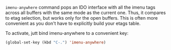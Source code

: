 `imenu-anywhere` command pops an IDO interface with all the imenu tags across all
buffers with the same mode as the current one. Thus, it compares to etag
selection, but works only for the open buffers. This is often more convenient as
you don't have to explicitly build your etags table.

To activate, jutt bind imenu-anywhere to a convenient key:

```lisp
(global-set-key (kbd "C-.") 'imenu-anywhere)
```
